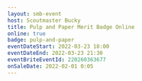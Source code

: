 ```yaml
---
layout: smb-event
host: Scoutmaster Bucky
title: Pulp and Paper Merit Badge Online
online: true
badge: pulp-and-paper
eventDateStart: 2022-03-23 18:00
eventDateEnd: 2022-03-23 21:30
eventBriteEventId: 220260363677
onSaleDate: 2022-02-01 0:05
---
```


